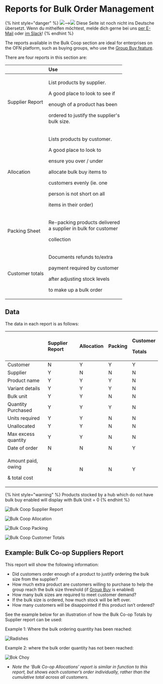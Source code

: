 # Reports for Bulk Order Management

{% hint style="danger" %}
![](https://firebasestorage.googleapis.com/v0/b/gitbook-28427.appspot.com/o/assets%2F-L9rgk4wEweX_zxXIzmW%2F-LpeYcYHvFT89zDzVlG4%2F-LpeZq2i0oaAbNYfYfu5%2FCapture%20du%202019-09-26%2000-38-19.png?alt=media&token=aef3eea2-4d60-4d24-99ec-6edbda36b45c)--&gt;​![](https://firebasestorage.googleapis.com/v0/b/gitbook-28427.appspot.com/o/assets%2F-L9rgk4wEweX_zxXIzmW%2F-MdHZQzZkj-9uNA4c3qD%2F-MdIF6yxdsNWC5BK3awW%2FFlagge%20Deutschland.jpg?alt=media&token=9bbe895b-2aa1-40da-8221-01fb74558b92) Diese Seite ist noch nicht ins Deutsche übersetzt. Wenn du mithelfen möchtest, melde dich gerne bei uns [per E-Mail](mailto:konrad@openfoodnetwork.de) oder [im Slack](https://join.slack.com/t/openfoodnetwork/shared_invite/zt-9sjkjdlu-r02kUMP1zbrTgUhZhYPF~A)!
{% endhint %}

The reports available in the Bulk Coop section are ideal for enterprises on the OFN platform, such as buying groups, who use the [Group Buy feature](../products-1/group-buy-for-bulk-ordering.md).

There are four reports in this section are:

<table>
  <thead>
    <tr>
      <th style="text-align:left"></th>
      <th style="text-align:left">Use</th>
    </tr>
  </thead>
  <tbody>
    <tr>
      <td style="text-align:left">Supplier Report</td>
      <td style="text-align:left">
        <p>List products by supplier.</p>
        <p>A good place to look to see if</p>
        <p>enough of a product has been</p>
        <p>ordered to justify the supplier&apos;s
          <br />bulk size.</p>
      </td>
    </tr>
    <tr>
      <td style="text-align:left">Allocation</td>
      <td style="text-align:left">
        <p>Lists products by customer.</p>
        <p>A good place to look to</p>
        <p>ensure you over / under</p>
        <p>allocate bulk buy items to</p>
        <p>customers evenly (ie. one</p>
        <p>person is not short on all</p>
        <p>items in their order)</p>
      </td>
    </tr>
    <tr>
      <td style="text-align:left">Packing Sheet</td>
      <td style="text-align:left">
        <p>Re-packing products delivered
          <br />a supplier in bulk for customer</p>
        <p>collection</p>
      </td>
    </tr>
    <tr>
      <td style="text-align:left">Customer totals</td>
      <td style="text-align:left">
        <p>Documents refunds to/extra</p>
        <p>payment required by customer</p>
        <p>after adjusting stock levels</p>
        <p>to make up a bulk order</p>
      </td>
    </tr>
  </tbody>
</table>

## Data

The data in each report is as follows:

<table>
  <thead>
    <tr>
      <th style="text-align:left"></th>
      <th style="text-align:left">Supplier Report</th>
      <th style="text-align:left">Allocation</th>
      <th style="text-align:left">Packing</th>
      <th style="text-align:left">
        <p>Customer</p>
        <p>Totals</p>
      </th>
    </tr>
  </thead>
  <tbody>
    <tr>
      <td style="text-align:left">Customer</td>
      <td style="text-align:left">N</td>
      <td style="text-align:left">Y</td>
      <td style="text-align:left">Y</td>
      <td style="text-align:left">Y</td>
    </tr>
    <tr>
      <td style="text-align:left">Supplier</td>
      <td style="text-align:left">Y</td>
      <td style="text-align:left">N</td>
      <td style="text-align:left">N</td>
      <td style="text-align:left">N</td>
    </tr>
    <tr>
      <td style="text-align:left">Product name</td>
      <td style="text-align:left">Y</td>
      <td style="text-align:left">Y</td>
      <td style="text-align:left">Y</td>
      <td style="text-align:left">N</td>
    </tr>
    <tr>
      <td style="text-align:left">Variant details</td>
      <td style="text-align:left">Y</td>
      <td style="text-align:left">Y</td>
      <td style="text-align:left">Y</td>
      <td style="text-align:left">N</td>
    </tr>
    <tr>
      <td style="text-align:left">Bulk unit</td>
      <td style="text-align:left">Y</td>
      <td style="text-align:left">Y</td>
      <td style="text-align:left">N</td>
      <td style="text-align:left">N</td>
    </tr>
    <tr>
      <td style="text-align:left">Quantity Purchased</td>
      <td style="text-align:left">Y</td>
      <td style="text-align:left">Y</td>
      <td style="text-align:left">Y</td>
      <td style="text-align:left">N</td>
    </tr>
    <tr>
      <td style="text-align:left">Units required</td>
      <td style="text-align:left">Y</td>
      <td style="text-align:left">Y</td>
      <td style="text-align:left">N</td>
      <td style="text-align:left">N</td>
    </tr>
    <tr>
      <td style="text-align:left">Unallocated</td>
      <td style="text-align:left">Y</td>
      <td style="text-align:left">Y</td>
      <td style="text-align:left">N</td>
      <td style="text-align:left">N</td>
    </tr>
    <tr>
      <td style="text-align:left">Max excess quantity</td>
      <td style="text-align:left">Y</td>
      <td style="text-align:left">Y</td>
      <td style="text-align:left">N</td>
      <td style="text-align:left">N</td>
    </tr>
    <tr>
      <td style="text-align:left">Date of order</td>
      <td style="text-align:left">N</td>
      <td style="text-align:left">N</td>
      <td style="text-align:left">N</td>
      <td style="text-align:left">Y</td>
    </tr>
    <tr>
      <td style="text-align:left">
        <p>Amount paid, owing</p>
        <p>&amp; total cost</p>
      </td>
      <td style="text-align:left">N</td>
      <td style="text-align:left">N</td>
      <td style="text-align:left">N</td>
      <td style="text-align:left">Y</td>
    </tr>
  </tbody>
</table>

{% hint style="warning" %}
Products stocked by a hub which do not have bulk buy enabled will display with Bulk Unit = 0
{% endhint %}

![Bulk Coop Supplier Report](../../.gitbook/assets/bulksuppliertot.jpg)

![Bulk Coop Allocation](../../.gitbook/assets/bulkallocation.jpg)

![Bulk Coop Packing](../../.gitbook/assets/bulkpacking.jpg)

![Bulk Coop Customer Totals](../../.gitbook/assets/bulkpayment.jpg)

## Example: Bulk Co-op Suppliers Report

This report will show the following information:

* Did customers order enough of a product to justify ordering the bulk size from the supplier?
* How much extra product are customers willing to purchase to help the group reach the bulk size threshold \(if [Group Buy](../products-1/group-buy-for-bulk-ordering.md#enabling-group-buy-for-a-product) is enabled\)
* How many bulk sizes are required to meet customer demand?
* If the bulk size is ordered, how much stock will be left over.
* How many customers will be disappointed if this product isn’t ordered?

See the example below for an illustration of how the Bulk Co-op Totals by Supplier report can be used:

Example 1: Where the bulk ordering quantity has been reached:

![Radishes](../../.gitbook/assets/radishess.png)

Example 2: where the bulk order quantity has not been reached:

![Bok Choy](../../.gitbook/assets/bok-choy.png)

* _Note the ‘Bulk Co-op Allocations’ report is similar in function to this report, but shows each customer’s order individually, rather than the cumulative total across all customers._

